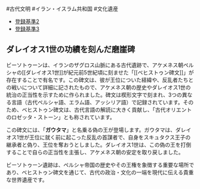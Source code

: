#古代文明 #イラン・イスラム共和国 #文化遺産 
- [登録基準2](登録基準2.md)
- [登録基準3](登録基準3.md)
## ダレイオス1世の功績を刻んだ磨崖碑
ビーソトゥーンは、イランのザグロス山脈にある古代遺跡で、アケメネス朝ペルシャの[[ダレイオス1世]]が紀元前5世紀頃に刻ませた「[[ベヒストゥン碑文]]」が存在することで有名です。この碑文は、彼が王位についた経緯や、反乱者たちとの戦いについて詳細に記されたもので、アケメネス朝の歴史やダレイオス1世の統治の正当性を示すために作られました。碑文は楔形文字で刻まれ、3つの異なる言語（古代ペルシャ語、エラム語、アッシリア語）で記録されています。そのため、ベヒストゥン碑文は、古代言語の解読に大きく貢献し、「古代オリエントのロゼッタ・ストーン」とも称されています。

この碑文には、「**ガウタマ**」と名乗る偽の王が登場します。ガウタマは、ダレイオス1世が王位に就く前に起こった反乱の首謀者で、自身をスキュタクス王子の継承者と偽り、王位を奪おうとしました。ダレイオス1世は、この偽の王を打倒することで自らの正当性を主張し、アケメネス朝の安定を取り戻しました。

ビーソトゥーン遺跡は、ペルシャ帝国の歴史やその王権を象徴する重要な場所であり、ベヒストゥン碑文を通じて、古代の政治・文化の一端を現代に伝える貴重な世界遺産です。